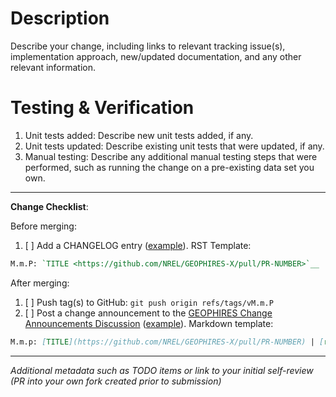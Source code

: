 # Description

Describe your change, including links to relevant tracking issue(s), implementation approach, new/updated documentation,
and any other relevant information.

# Testing & Verification

1. Unit tests added: Describe new unit tests added, if any.
1. Unit tests updated: Describe existing unit tests that were updated, if any.
1. Manual testing: Describe any additional manual testing steps that were performed, such as running the change on a pre-existing data set you own.

---

**Change Checklist**:

Before merging:
1. [ ] Add a CHANGELOG entry ([example](https://github.com/NREL/GEOPHIRES-X/commit/15e10e5c3c08633a16645e41dfb7e8131805483f)). RST Template:
```restructuredtext
M.m.P: `TITLE <https://github.com/NREL/GEOPHIRES-X/pull/PR-NUMBER>`__ | `release <https://github.com/NREL/GEOPHIRES-X/releases/tag/vM.m.P>`__
```

After merging:
1. [ ] Push tag(s) to GitHub: `git push origin refs/tags/vM.m.P`
1. [ ] Post a change announcement to the [GEOPHIRES Change Announcements Discussion](https://github.com/NREL/GEOPHIRES-X/discussions/428) ([example](https://github.com/NREL/GEOPHIRES-X/discussions/428#discussioncomment-14593405)). Markdown template:
```markdown
M.m.p: [TITLE](https://github.com/NREL/GEOPHIRES-X/pull/PR-NUMBER) | [release](https://github.com/NREL/GEOPHIRES-X/releases/tag/vM.m.P)
```

---

*Additional metadata such as TODO items or link to your initial self-review (PR into your own fork created prior to submission)*
